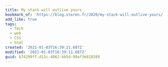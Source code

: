 ```yaml
---
title: My stack will outlive yours
bookmark_of: 'https://blog.steren.fr/2020/my-stack-will-outlive-yours/'
add_like: true
tags:
  - Tech
  - web
  - CSS
  - html
created: '2021-01-03T16:39:11.687Z'
modified: '2021-01-03T16:39:11.687Z'
guid: b74290ff-d11c-4862-bb5d-99af3e818589
---
```

 
